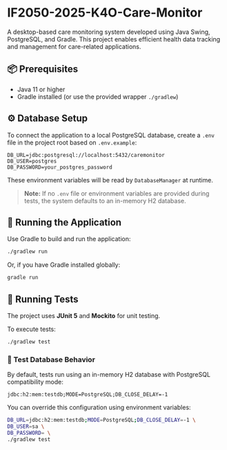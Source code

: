 # IF2050-2025-K4O-Care-Monitor

A desktop-based care monitoring system developed using Java Swing, PostgreSQL, and Gradle. This project enables efficient health data tracking and management for care-related applications.

## 📦 Prerequisites

- Java 11 or higher  
- Gradle installed (or use the provided wrapper `./gradlew`)

## ⚙️ Database Setup

To connect the application to a local PostgreSQL database, create a `.env` file in the project root based on `.env.example`:

```env
DB_URL=jdbc:postgresql://localhost:5432/caremonitor
DB_USER=postgres
DB_PASSWORD=your_postgres_password
````

These environment variables will be read by `DatabaseManager` at runtime.

> **Note:** If no `.env` file or environment variables are provided during tests, the system defaults to an in-memory H2 database.

## 🚀 Running the Application

Use Gradle to build and run the application:

```bash
./gradlew run
```

Or, if you have Gradle installed globally:

```bash
gradle run
```

## 🧪 Running Tests

The project uses **JUnit 5** and **Mockito** for unit testing.

To execute tests:

```bash
./gradlew test
```

### 🔄 Test Database Behavior

By default, tests run using an in-memory H2 database with PostgreSQL compatibility mode:

```text
jdbc:h2:mem:testdb;MODE=PostgreSQL;DB_CLOSE_DELAY=-1
```

You can override this configuration using environment variables:

```bash
DB_URL=jdbc:h2:mem:testdb;MODE=PostgreSQL;DB_CLOSE_DELAY=-1 \
DB_USER=sa \
DB_PASSWORD= \
./gradlew test
```